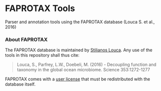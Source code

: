 # FAPROTAX Tools
Parser and annotation tools using the FAPROTAX database (Louca S. et al., 2016)

### About FAPROTAX

The FAPROTAX database is maintained by [Stilianos Louca](http://www.loucalab.com). Any use of the tools in this repository shall thus cite:

> Louca, S., Parfrey, L.W., Doebeli, M. (2016) - Decoupling function and taxonomy in the global ocean microbiome. Science 353:1272-1277

FAPROTAX comes with a [user license](FAPROTAX_license.md) that must be redistributed with the database itself.
